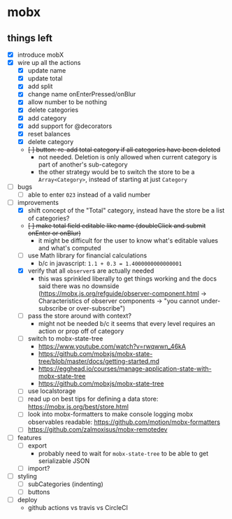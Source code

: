 # mobx

## things left

- [x] introduce mobX
- [x] wire up all the actions
  - [x] update name
  - [x] update total
  - [x] add split
  - [x] change name onEnterPressed/onBlur
  - [x] allow number to be nothing
  - [x] delete categories
  - [x] add category
  - [x] add support for @decorators
  - [x] reset balances
  - [x] delete category
  - ~~[ ] button: re-add total category if all categories have been deleted~~
    - not needed. Deletion is only allowed when current category is part of another's sub-category
    - the other strategy would be to switch the store to be a `Array<Category>`, instead of starting at just `Category`
- [ ] bugs
  - [ ] able to enter `023` instead of a valid number
- [ ] improvements
  - [x] shift concept of the "Total" category, instead have the store be a list of categories?
  - ~~[ ] make total field editable like name (doubleClick and submit onEnter or onBlur)~~
    - it might be difficult for the user to know what's editable values and what's computed
  - [ ] use Math library for financial calculations
    - b/c in javascript: `1.1 + 0.3 = 1.4000000000000001`
  - [x] verify that all `observer`s are actually needed
    - this was sprinkled liberally to get things working and the docs said there was no downside (https://mobx.js.org/refguide/observer-component.html -> Characteristics of observer components -> "you cannot under-subscribe or over-subscribe")
  - [ ] pass the store around with context?
    - might not be needed b/c it seems that every level requires an action or prop off of category
  - [ ] switch to mobx-state-tree
    - https://www.youtube.com/watch?v=rwqwwn_46kA
    - https://github.com/mobxjs/mobx-state-tree/blob/master/docs/getting-started.md
    - https://egghead.io/courses/manage-application-state-with-mobx-state-tree
    - https://github.com/mobxjs/mobx-state-tree
  - [ ] use localstorage
  - [ ] read up on best tips for defining a data store: https://mobx.js.org/best/store.html
  - [ ] look into mobx-formatters to make console logging mobx observables readable: https://github.com/motion/mobx-formatters
  - [ ] https://github.com/zalmoxisus/mobx-remotedev
- [ ] features
  - [ ] export
    - probably need to wait for `mobx-state-tree` to be able to get serializable JSON
  - [ ] import?
- [ ] styling
  - [ ] subCategories (indenting)
  - [ ] buttons
- [ ] deploy
  - github actions vs travis vs CircleCI
